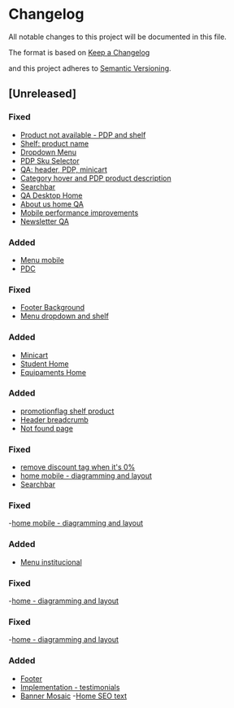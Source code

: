 # Changelog

All notable changes to this project will be documented in this file.

The format is based on [Keep a Changelog](http://keepachangelog.com/en/1.0.0/)

and this project adheres to
[Semantic Versioning](http://semver.org/spec/v2.0.0.html).

## [Unreleased]

### Fixed

- [Product not available - PDP and shelf](https://github.com/deco-sites/interdental/pull/83)
- [Shelf: product name](https://github.com/deco-sites/interdental/pull/56)
- [Dropdown Menu](https://github.com/deco-sites/interdental/pull/54)
- [PDP Sku Selector](https://github.com/deco-sites/interdental/pull/53)
- [QA: header, PDP, minicart](https://github.com/deco-sites/interdental/pull/52)
- [Category hover and PDP product description](https://github.com/deco-sites/interdental/pull/51)
- [Searchbar](https://github.com/deco-sites/interdental/pull/50)
- [QA Desktop Home](https://github.com/deco-sites/interdental/pull/47)
- [About us home QA](https://github.com/deco-sites/interdental/pull/42)
- [Mobile performance improvements](https://github.com/deco-sites/interdental/pull/41)
- [Newsletter QA](https://github.com/deco-sites/interdental/pull/39)

### Added

- [Menu mobile](https://github.com/deco-sites/interdental/pull/37)
- [PDC](https://github.com/deco-sites/interdental/pull/31)

### Fixed

- [Footer Background](https://github.com/deco-sites/interdental/pull/38)
- [Menu dropdown and shelf](https://github.com/deco-sites/interdental/pull/32)

### Added

- [Minicart](https://github.com/deco-sites/interdental/pull/26)
- [Student Home]()
- [Equipaments Home]()

### Added

- [promotionflag shelf product](https://github.com/deco-sites/interdental/pull/30)
- [Header breadcrumb](https://github.com/deco-sites/interdental/pull/25)
- [Not found page](https://github.com/deco-sites/interdental/pull/18)

### Fixed

- [remove discount tag when it's 0%](https://github.com/deco-sites/interdental/pull/28)
- [home mobile - diagramming and layout](https://github.com/deco-sites/interdental/pull/29)
- [Searchbar](https://github.com/deco-sites/interdental/pull/27)

### Fixed

-[home mobile - diagramming and layout](https://github.com/deco-sites/interdental/pull/29)

### Added

- [Menu institucional](https://github.com/deco-sites/interdental/pull/17)

### Fixed

-[home - diagramming and layout](https://github.com/deco-sites/interdental/pull/24)

### Fixed

-[home - diagramming and layout](https://github.com/deco-sites/interdental/pull/23)

### Added

- [Footer](https://github.com/deco-sites/interdental/pull/2)
- [Implementation - testimonials](https://github.com/deco-sites/interdental/pull/7)
- [Banner Mosaic](https://github.com/deco-sites/interdental/pull/9)
  -[Home SEO text](https://github.com/deco-sites/interdental/pull/13)
